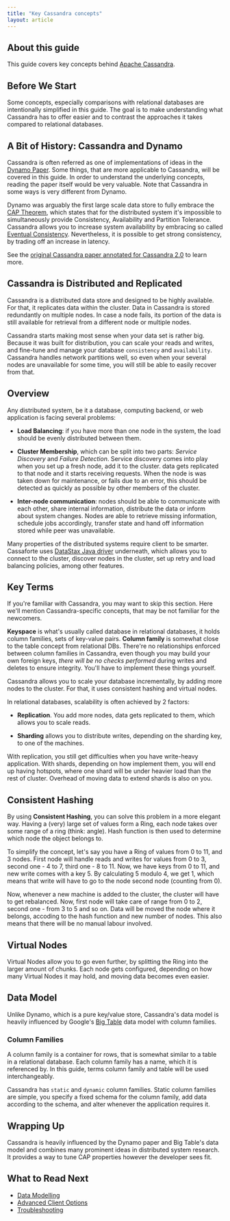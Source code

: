 ```yaml
---
title: "Key Cassandra concepts"
layout: article
---
```


## About this guide

This guide covers key concepts behind [Apache Cassandra](http://cassandra.apache.org).


## Before We Start

Some concepts, especially comparisons with relational databases are intentionally
simplified in this guide. The goal is to make understanding what Cassandra has to offer
easier and to contrast the approaches it takes compared to relational databases.


## A Bit of History: Cassandra and Dynamo

Cassandra is often referred as one of implementations of ideas in the
[Dynamo Paper](http://www.allthingsdistributed.com/2007/10/amazons_dynamo.html).
Some things, that are more applicable to Cassandra, will be covered in
this guide. In order to understand the underlying concepts, reading
the paper itself would be very valuable. Note that Cassandra in some
ways is very different from Dynamo.

Dynamo was arguably the first large scale data store to fully embrace the [CAP Theorem](http://en.wikipedia.org/wiki/CAP_theorem),
which states that for the distributed system it's impossible to
simultaneously provide Consistency, Availability and Partition Tolerance.
Cassandra allows you to increase system availability by embracing so called
[Eventual Consistency](http://www.allthingsdistributed.com/2008/12/eventually_consistent.html).
Nevertheless, it is possible to get strong consistency, by trading off
an increase in latency.

See the [original Cassandra paper annotated for Cassandra 2.0](http://www.datastax.com/documentation/articles/cassandra/cassandrathenandnow.html)
to learn more.



## Cassandra is Distributed and Replicated

Cassandra is a distributed data store and designed to be highly
available. For that, it replicates data within the cluster. Data in
Cassandra is stored redundantly on multiple nodes. In case a node
fails, its portion of the data is still available for retrieval from a
different node or multiple nodes.

Cassandra starts making most sense when your data set is rather
big. Because it was built for distribution, you can scale your reads
and writes, and fine-tune and manage your database `consistency` and
`availability`. Cassandra handles network partitions well, so even
when your several nodes are unavailable for some time, you will still
be able to easily recover from that.


## Overview

Any distributed system, be it a database, computing backend, or web application
is facing several problems:

  * __Load Balancing__: if you have more than one node in the system, the load should
    be evenly distributed between them.

  * __Cluster Membership__, which can be split into two parts: _Service Discovery_ and _Failure Detection_.
    Service discovery comes into play when you set up a fresh node, add it to the cluster.
    data gets replicated to that node and it starts receiving requests.
    When the node is was taken down for maintenance, or fails due
    to an error, this should be detected as quickly as possible by other members of the cluster.

  * __Inter-node communication__: nodes should be able to communicate with each other,
    share internal information, distribute the data or inform about system changes. Nodes
    are able to retrieve missing information, schedule jobs accordingly, transfer state
    and hand off information stored while peer was unavailable.

Many properties of the distributed systems require client to be
smarter. Cassaforte uses [DataStax Java driver](http://github.com/datastax/java-driver) underneath, which
allows you to connect to the cluster, discover nodes in the cluster,
set up retry and load balancing policies, among other features.


## Key Terms

If you're familiar with Cassandra, you may want to skip this section.
Here we'll mention Cassandra-specific concepts, that may be not familiar
for the newcomers.

__Keyspace__ is what's usually called database in relational databases, it
holds column families, sets of key-value pairs. __Column family__ is somewhat
close to the table concept from relational DBs. There're no relationships
enforced between column families in Cassandra, even though you may build
your own foreign keys, _there will be no checks performed_ during writes
and deletes to ensure integrity. You'll have to implement these things
yourself.

Cassandra allows you to scale your database incrementally, by adding more
nodes to the cluster. For that, it uses consistent hashing and virtual nodes.

In relational databases, scalability is often achieved by 2 factors:

  * __Replication__. You add more nodes, data gets replicated to them,
    which allows you to scale reads.

  * __Sharding__ allows you to distribute writes, depending on the sharding key,
    to one of the machines.

With replication, you still get difficulties when you have write-heavy
application. With shards, depending on how implement them, you will
end up having hotspots, where one shard will be under heavier load than
the rest of cluster. Overhead of moving data to extend shards is also on
you.

## Consistent Hashing

By using __Consistent Hashing__, you can solve this problem in a more elegant
way. Having a (very) large set of values form a Ring, each node takes over
some range of a ring (think: angle). Hash function is then used to
determine which node the object belongs to.

To simplify the concept, let's say you have a Ring of values from 0 to 11,
and 3 nodes. First node will handle reads and writes for values from 0 to 3,
second one - 4 to 7, third one - 8 to 11. Now, we have keys from 0 to 11, and
new write comes with a key 5. By calculating 5 modulo 4, we get 1, which means
that write will have to go to the node second node (counting from 0).

Now, whenever a new machine is added to the cluster, the cluster will have
to get rebalanced. Now, first node will take care of range from 0 to 2,
second one - from 3 to 5 and so on. Data will be moved the node where it belongs,
accoding to the hash function and new number of nodes. This also means
that there will be no manual labour involved.

## Virtual Nodes

Virtual Nodes allow you to go even further, by splitting the Ring into the larger
amount of chunks. Each node gets configured, depending on how many Virtual Nodes
it may hold, and moving data becomes even easier.


## Data Model

Unlike Dynamo, which is a pure key/value store, Cassandra's data model
is heavily influenced by Google's [Big Table](http://static.googleusercontent.com/external_content/untrusted_dlcp/research.google.com/es//archive/bigtable-osdi06.pdf)
data model with column families.

### Column Families

A column family is a container for rows, that is somewhat similar to a table
in a relational database. Each column family has a name, which it is referenced
by. In this guide, terms column family and table will be used interchangeably.

Cassandra has `static` and `dynamic` column families. Static column
families are simple, you specify a fixed schema for the column family, add
data according to the schema, and alter whenever the application requires it.


## Wrapping Up

Cassandra is heavily influenced by the Dynamo paper and Big Table's data model
and combines many prominent ideas in distributed system research.
It provides a way to tune CAP properties however the developer sees fit.


## What to Read Next

  * [Data Modelling](/articles/modelling_data.html)
  * [Advanced Client Options](/articles/advanced_client_options.html)
  * [Troubleshooting](/articles/troubleshooting.html)

